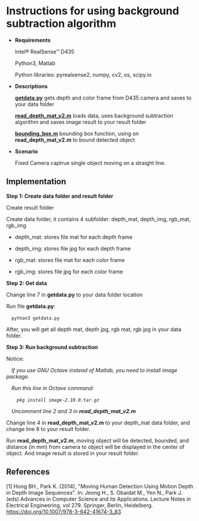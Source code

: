 # Instructions for using background subtraction algorithm

* **Requirements**

  Intel® RealSense™ D435
  
  Python3, Matlab
  
  Python libraries: pyrealsense2, numpy, cv2, os, scipy.io

* **Descriptions**
  
  [**getdata.py**]() gets depth and color frame from D435 camera and saves to your data folder
  
  [**read_depth_mat_v2.m**]() loads data, uses background subtraction algorithm and saves image result to your result folder

  [**bounding_box.m**]() bounding box function, using on **read_depth_mat_v2.m** to bound detected object
  
* **Scenario**
 
  Fixed Camera captrue single object moving on a straight line.
  
## **Implementation**

**Step 1: Create data folder and result folder**

Create result folder
  
Create data folder, it contains 4 subfolder: depth_mat, depth_img, rgb_mat, rgb_img

 * depth_mat: stores file mat for each depth frame
 
 * depth_img: stores file jpg for each depth frame
 
 * rgb_mat: stores file mat for each color frame
 
 * rgb_img: stores file jpg for each color frame

**Step 2: Get data**

Change line 7 in **getdata.py** to your data folder location 

Run file **getdata.py**:

&ensp;&ensp;`python3 getdata.py`
    
After, you will get all depth mat, depth jpg, rgb mat, rgb jpg in your data folder.
   
**Step 3: Run background subtraction**
   
Notice: 
   
&ensp;&ensp;*If you use GNU Octave instead of Matlab, you need to install image package.*
   
&ensp;&ensp;*Run this line in Octave command:*
    
&ensp;&ensp;&ensp;&ensp;*`pkg install image-2.10.0.tar.gz`*
    
&ensp;&ensp;*Uncomment line 2 and 3 in **read_depth_mat_v2.m***
   
Change line 4 in **read_depth_mat_v2.m** to your depth_mat data folder, and change line 8 to your result folder.
   
Run **read_depth_mat_v2.m**, moving object will be detected, bounded, and distance (in mm) from camera to object will be displayed in the center of object. And image result is stored in your result folder.
   
## References

<a id="1">[1]</a> 
Hong BH., Park K. (2014), "Moving Human Detection Using Motion Depth in Depth Image Sequences". In: Jeong H., S. Obaidat M., Yen N., Park J. (eds) Advances in Computer Science and its Applications. Lecture Notes in Electrical Engineering, vol 279. Springer, Berlin, Heidelberg. https://doi.org/10.1007/978-3-642-41674-3_83

